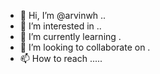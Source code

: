 - 👋 Hi, I’m @arvinwh ..
- 👀 I’m interested in ..
- 🌱 I’m currently learning .
- 💞️ I’m looking to collaborate on .
- 📫 How to reach .....

<!---
arvinwh/arvinwh is a ✨ special ✨ repository because its `README.md` (this file) appears on your GitHub profile.
You can click the Preview link to take a look at your changes.
--->
